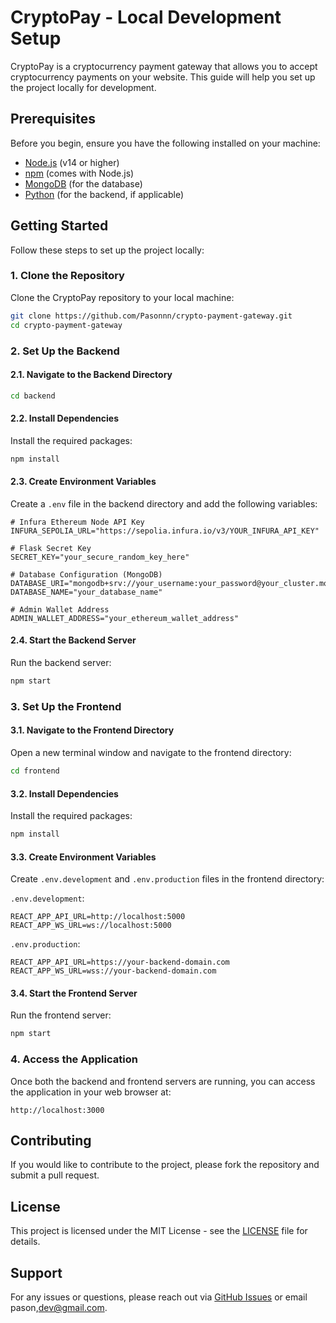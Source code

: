 # CryptoPay - Local Development Setup

CryptoPay is a cryptocurrency payment gateway that allows you to accept cryptocurrency payments on your website. This guide will help you set up the project locally for development.

## Prerequisites

Before you begin, ensure you have the following installed on your machine:

- [Node.js](https://nodejs.org/) (v14 or higher)
- [npm](https://www.npmjs.com/) (comes with Node.js)
- [MongoDB](https://www.mongodb.com/) (for the database)
- [Python](https://www.python.org/) (for the backend, if applicable)

## Getting Started

Follow these steps to set up the project locally:

### 1. Clone the Repository

Clone the CryptoPay repository to your local machine:

```bash
git clone https://github.com/Pasonnn/crypto-payment-gateway.git
cd crypto-payment-gateway
```

### 2. Set Up the Backend

#### 2.1. Navigate to the Backend Directory

```bash
cd backend
```

#### 2.2. Install Dependencies

Install the required packages:

```bash
npm install
```

#### 2.3. Create Environment Variables

Create a `.env` file in the backend directory and add the following variables:

```env
# Infura Ethereum Node API Key
INFURA_SEPOLIA_URL="https://sepolia.infura.io/v3/YOUR_INFURA_API_KEY"

# Flask Secret Key
SECRET_KEY="your_secure_random_key_here"

# Database Configuration (MongoDB)
DATABASE_URI="mongodb+srv://your_username:your_password@your_cluster.mongodb.net"
DATABASE_NAME="your_database_name"

# Admin Wallet Address
ADMIN_WALLET_ADDRESS="your_ethereum_wallet_address"
```

#### 2.4. Start the Backend Server

Run the backend server:

```bash
npm start
```

### 3. Set Up the Frontend

#### 3.1. Navigate to the Frontend Directory

Open a new terminal window and navigate to the frontend directory:

```bash
cd frontend
```

#### 3.2. Install Dependencies

Install the required packages:

```bash
npm install
```

#### 3.3. Create Environment Variables

Create `.env.development` and `.env.production` files in the frontend directory:

`.env.development`:

```env
REACT_APP_API_URL=http://localhost:5000
REACT_APP_WS_URL=ws://localhost:5000
```

`.env.production`:

```env
REACT_APP_API_URL=https://your-backend-domain.com
REACT_APP_WS_URL=wss://your-backend-domain.com
```

#### 3.4. Start the Frontend Server

Run the frontend server:

```bash
npm start
```

### 4. Access the Application

Once both the backend and frontend servers are running, you can access the application in your web browser at:

```
http://localhost:3000
```

## Contributing

If you would like to contribute to the project, please fork the repository and submit a pull request.

## License

This project is licensed under the MIT License - see the [LICENSE](LICENSE) file for details.

## Support

For any issues or questions, please reach out via [GitHub Issues](https://github.com/Pasonnn/crypto-payment-gateway/issues) or email pason,dev@gmail.com.
